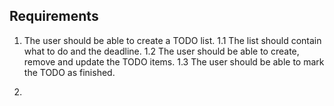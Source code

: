 ## Requirements

1. The user should be able to create a TODO list.
1.1 The list should contain what to do and the deadline.
1.2 The user should be able to create, remove and update the TODO items.
1.3 The user should be able to mark the TODO as finished.

2.  